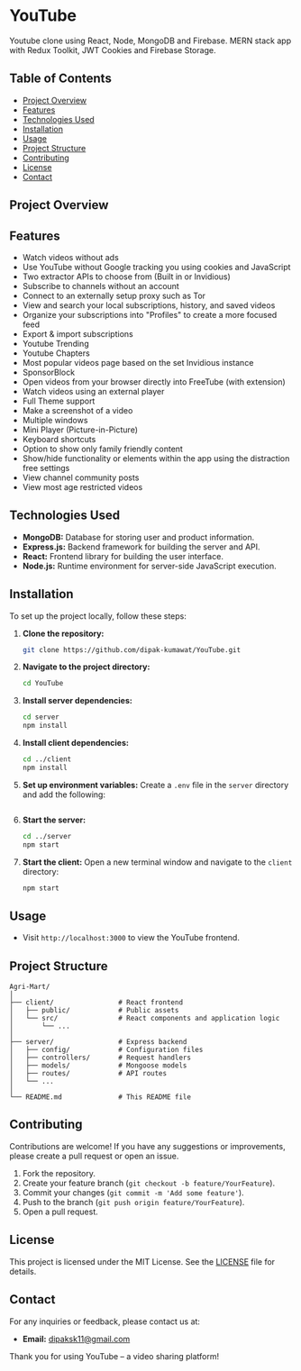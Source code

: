 # YouTube
Youtube clone using React, Node, MongoDB and Firebase. MERN stack app with Redux Toolkit, JWT Cookies and Firebase Storage.

## Table of Contents

- [Project Overview](#project-overview)
- [Features](#features)
- [Technologies Used](#technologies-used)
- [Installation](#installation)
- [Usage](#usage)
- [Project Structure](#project-structure)
- [Contributing](#contributing)
- [License](#license)
- [Contact](#contact)

## Project Overview



## Features
* Watch videos without ads
* Use YouTube without Google tracking you using cookies and JavaScript
* Two extractor APIs to choose from (Built in or Invidious)
* Subscribe to channels without an account
* Connect to an externally setup proxy such as Tor
* View and search your local subscriptions, history, and saved videos
* Organize your subscriptions into "Profiles" to create a more focused feed
* Export & import subscriptions
* Youtube Trending
* Youtube Chapters
* Most popular videos page based on the set Invidious instance
* SponsorBlock 
* Open videos from your browser directly into FreeTube (with extension)
* Watch videos using an external player
* Full Theme support
* Make a screenshot of a video
* Multiple windows
* Mini Player (Picture-in-Picture)
* Keyboard shortcuts
* Option to show only family friendly content
* Show/hide functionality or elements within the app using the distraction free settings
* View channel community posts
* View most age restricted videos



## Technologies Used

- **MongoDB:** Database for storing user and product information.
- **Express.js:** Backend framework for building the server and API.
- **React:** Frontend library for building the user interface.
- **Node.js:** Runtime environment for server-side JavaScript execution.

## Installation

To set up the project locally, follow these steps:

1. **Clone the repository:**
   ```sh
   git clone https://github.com/dipak-kumawat/YouTube.git
   ```

2. **Navigate to the project directory:**
   ```sh
   cd YouTube
   ```

3. **Install server dependencies:**
   ```sh
   cd server
   npm install
   ```

4. **Install client dependencies:**
   ```sh
   cd ../client
   npm install
   ```

5. **Set up environment variables:**
   Create a `.env` file in the `server` directory and add the following:
   ```env

   ```

6. **Start the server:**
   ```sh
   cd ../server
   npm start
   ```

7. **Start the client:**
   Open a new terminal window and navigate to the `client` directory:
   ```sh
   npm start
   ```

## Usage

- Visit `http://localhost:3000` to view the YouTube frontend.

## Project Structure

```
Agri-Mart/
│
├── client/                # React frontend
│   ├── public/            # Public assets
│   └── src/               # React components and application logic
│       └── ...
│
├── server/                # Express backend
│   ├── config/            # Configuration files
│   ├── controllers/       # Request handlers
│   ├── models/            # Mongoose models
│   ├── routes/            # API routes
│   └── ...
│
└── README.md              # This README file
```

## Contributing

Contributions are welcome! If you have any suggestions or improvements, please create a pull request or open an issue.

1. Fork the repository.
2. Create your feature branch (`git checkout -b feature/YourFeature`).
3. Commit your changes (`git commit -m 'Add some feature'`).
4. Push to the branch (`git push origin feature/YourFeature`).
5. Open a pull request.

## License

This project is licensed under the MIT License. See the [LICENSE](LICENSE) file for details.

## Contact

For any inquiries or feedback, please contact us at:
- **Email:** dipaksk11@gmail.com

Thank you for using YouTube – a video sharing platform!
